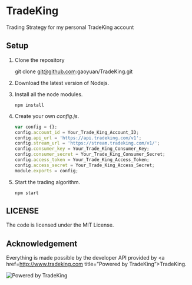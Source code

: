 TradeKing
=========
Trading Strategy for my personal TradeKing account

Setup
------------
1. Clone the repository

	git clone git@github.com:gaoyuan/TradeKing.git 

2. Download the latest version of Nodejs.

3. Install all the node modules.

	```npm install```

4. Create your own _config.js_.

	```Javascript
	var config = {};
	config.account_id = Your_Trade_King_Account_ID;
	config.api_url = 'https://api.tradeking.com/v1';
	config.stream_url = 'https://stream.tradeking.com/v1/';
	config.consumer_key = Your_Trade_King_Consumer_Key;
	config.consumer_secret = Your_Trade_King_Consumer_Secret;
	config.access_token = Your_Trade_King_Access_Token;
	config.access_secret = Your_Trade_King_Access_Secret;
	module.exports = config;
	```

5. Start the trading algorithm.

	```npm start```

LICENSE
------------
The code is licensed under the MIT License.

Acknowledgement
---------------
Everything is made possible by the developer API provided by <a href=http://www.tradeking.com title=”Powered by TradeKing”>TradeKing</a>.

![Powered by TradeKing](https://developers.tradeking.com/images/logos/PB-TK-small-Gray.gif)